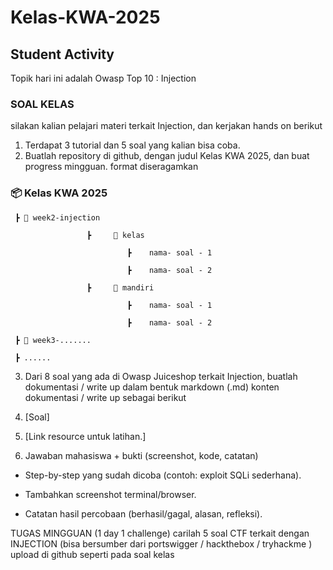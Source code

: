 # Kelas-KWA-2025

## Student Activity
Topik hari ini adalah Owasp Top 10 : Injection

### SOAL KELAS

silakan kalian pelajari materi terkait Injection, dan kerjakan hands on berikut

1. Terdapat 3 tutorial dan 5 soal yang kalian bisa coba. 
2. Buatlah repository di github, dengan judul Kelas KWA 2025, dan buat progress mingguan.  format diseragamkan


### 📦 Kelas KWA 2025
```
 ┣ 📂 week2-injection

                 ┣     📂 kelas

                          ┣    nama- soal - 1

                          ┣    nama- soal - 2

                 ┣     📂 mandiri

                          ┣    nama- soal - 1

                          ┣    nama- soal - 2

 ┣ 📂 week3-.......

 ┣ ......
```

3.  Dari 8 soal yang ada di Owasp Juiceshop terkait Injection, buatlah dokumentasi / write up dalam bentuk markdown (.md)
konten dokumentasi / write up sebagai berikut


1. [Soal]

2. [Link resource untuk latihan.]

3. Jawaban mahasiswa + bukti (screenshot, kode, catatan)

- Step-by-step yang sudah dicoba (contoh: exploit SQLi sederhana).

- Tambahkan screenshot terminal/browser.

- Catatan hasil percobaan (berhasil/gagal, alasan, refleksi).


TUGAS MINGGUAN (1 day 1 challenge)
carilah 5 soal CTF terkait dengan INJECTION (bisa bersumber dari portswigger / hackthebox / tryhackme )
upload di github seperti pada soal kelas
